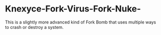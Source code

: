 # Knexyce-Fork-Virus-Fork-Nuke-
This is a slightly more advanced kind of Fork Bomb that uses multiple ways to crash or destroy a system.
